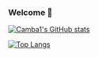 ### Welcome 👋

[![Camba1's GitHub stats](https://github-readme-stats.vercel.app/api?username=camba1&show_icons=true)](https://github.com/camba1/camba1)

[![Top Langs](https://github-readme-stats.vercel.app/api/top-langs/?username=camba1&layout=compact)](https://github.com/camba1/camba1)
